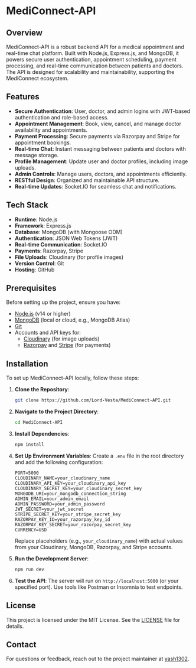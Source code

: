 # MediConnect-API

## Overview

MediConnect-API is a robust backend API for a medical appointment and real-time chat platform. Built with Node.js, Express.js, and MongoDB, it powers secure user authentication, appointment scheduling, payment processing, and real-time communication between patients and doctors. The API is designed for scalability and maintainability, supporting the MediConnect ecosystem.

## Features

- **Secure Authentication**: User, doctor, and admin logins with JWT-based authentication and role-based access.
- **Appointment Management**: Book, view, cancel, and manage doctor availability and appointments.
- **Payment Processing**: Secure payments via Razorpay and Stripe for appointment bookings.
- **Real-time Chat**: Instant messaging between patients and doctors with message storage.
- **Profile Management**: Update user and doctor profiles, including image uploads.
- **Admin Controls**: Manage users, doctors, and appointments efficiently.
- **RESTful Design**: Organized and maintainable API structure.
- **Real-time Updates**: Socket.IO for seamless chat and notifications.

## Tech Stack

- **Runtime**: Node.js
- **Framework**: Express.js
- **Database**: MongoDB (with Mongoose ODM)
- **Authentication**: JSON Web Tokens (JWT)
- **Real-time Communication**: Socket.IO
- **Payments**: Razorpay, Stripe
- **File Uploads**: Cloudinary (for profile images)
- **Version Control**: Git
- **Hosting**: GitHub

## Prerequisites

Before setting up the project, ensure you have:

- [Node.js](https://nodejs.org/) (v14 or higher)
- [MongoDB](https://www.mongodb.com/) (local or cloud, e.g., MongoDB Atlas)
- [Git](https://git-scm.com/)
- Accounts and API keys for:
  - [Cloudinary](https://cloudinary.com/) (for image uploads)
  - [Razorpay](https://razorpay.com/) and [Stripe](https://stripe.com/) (for payments)

## Installation

To set up MediConnect-API locally, follow these steps:

1. **Clone the Repository**:
   ```bash
   git clone https://github.com/Lord-Vesta/MediConnect-API.git
   ```

2. **Navigate to the Project Directory**:
   ```bash
   cd MediConnect-API
   ```

3. **Install Dependencies**:
   ```bash
   npm install
   ```

4. **Set Up Environment Variables**:
   Create a `.env` file in the root directory and add the following configuration:
   ```plaintext
   PORT=5000
   CLOUDINARY_NAME=your_cloudinary_name
   CLOUDINARY_API_KEY=your_cloudinary_api_key
   CLOUDINARY_SECRET_KEY=your_cloudinary_secret_key
   MONGODB_URI=your_mongodb_connection_string
   ADMIN_EMAIL=your_admin_email
   ADMIN_PASSWORD=your_admin_password
   JWT_SECRET=your_jwt_secret
   STRIPE_SECRET_KEY=your_stripe_secret_key
   RAZORPAY_KEY_ID=your_razorpay_key_id
   RAZORPAY_KEY_SECRET=your_razorpay_secret_key
   CURRENCY=USD
   ```

   Replace placeholders (e.g., `your_cloudinary_name`) with actual values from your Cloudinary, MongoDB, Razorpay, and Stripe accounts.

5. **Run the Development Server**:
   ```bash
   npm run dev
   ```

6. **Test the API**:
   The server will run on `http://localhost:5000` (or your specified port). Use tools like Postman or Insomnia to test endpoints.


## License

This project is licensed under the MIT License. See the [LICENSE](LICENSE) file for details.

## Contact

For questions or feedback, reach out to the project maintainer at [yash1302](https://github.com/yash1302/).
